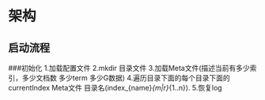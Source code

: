 # 架构
##	启动流程
###初始化
	1.加载配置文件
	2.mkdir 目录文件
	3.加载Meta文件(描述当前有多少索引，多少文档数 多少term 多少G数据)
	4.遍历目录下面的每个目录下面的currentIndex Meta文件 目录名(index_{name}_{m|r}_{1..n}).
	5.恢复log


